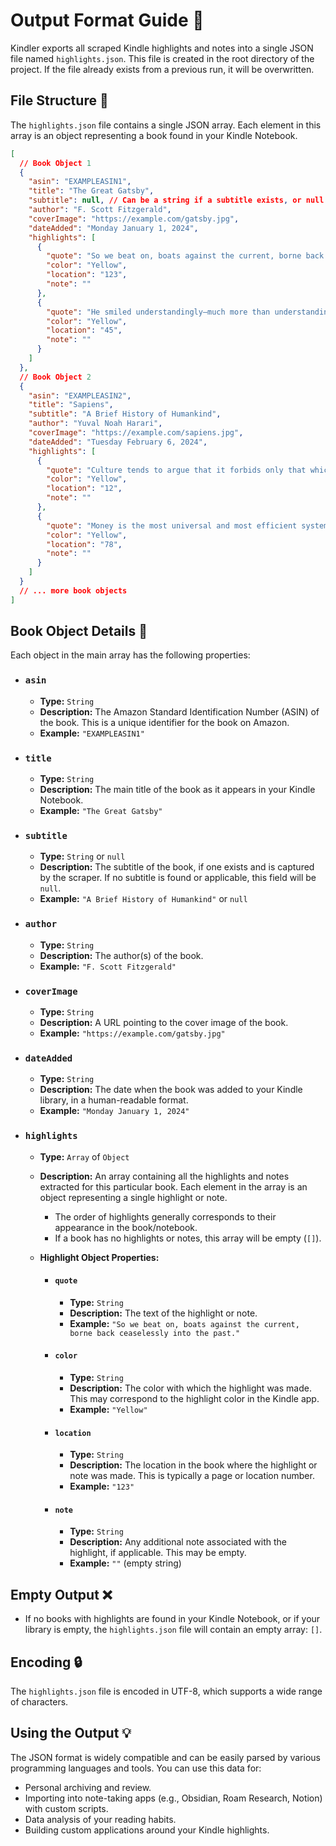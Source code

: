 # Output Format Guide 📁

Kindler exports all scraped Kindle highlights and notes into a single JSON file named `highlights.json`. This file is created in the root directory of the project. If the file already exists from a previous run, it will be overwritten.

## File Structure 📝

The `highlights.json` file contains a single JSON array. Each element in this array is an object representing a book found in your Kindle Notebook.

```json
[
  // Book Object 1
  {
    "asin": "EXAMPLEASIN1",
    "title": "The Great Gatsby",
    "subtitle": null, // Can be a string if a subtitle exists, or null
    "author": "F. Scott Fitzgerald",
    "coverImage": "https://example.com/gatsby.jpg",
    "dateAdded": "Monday January 1, 2024",
    "highlights": [
      {
        "quote": "So we beat on, boats against the current, borne back ceaselessly into the past.",
        "color": "Yellow",
        "location": "123",
        "note": ""
      },
      {
        "quote": "He smiled understandingly—much more than understandingly. It was one of those rare smiles with a quality of eternal reassurance in it, that you may come across four or five times in life.",
        "color": "Yellow",
        "location": "45",
        "note": ""
      }
    ]
  },
  // Book Object 2
  {
    "asin": "EXAMPLEASIN2",
    "title": "Sapiens",
    "subtitle": "A Brief History of Humankind",
    "author": "Yuval Noah Harari",
    "coverImage": "https://example.com/sapiens.jpg",
    "dateAdded": "Tuesday February 6, 2024",
    "highlights": [
      {
        "quote": "Culture tends to argue that it forbids only that which is unnatural.",
        "color": "Yellow",
        "location": "12",
        "note": ""
      },
      {
        "quote": "Money is the most universal and most efficient system of mutual trust ever devised.",
        "color": "Yellow",
        "location": "78",
        "note": ""
      }
    ]
  }
  // ... more book objects
]
```

## Book Object Details 📖

Each object in the main array has the following properties:

- ### `asin`

  - **Type:** `String`
  - **Description:** The Amazon Standard Identification Number (ASIN) of the book. This is a unique identifier for the book on Amazon.
  - **Example:** `"EXAMPLEASIN1"`

- ### `title`

  - **Type:** `String`
  - **Description:** The main title of the book as it appears in your Kindle Notebook.
  - **Example:** `"The Great Gatsby"`

- ### `subtitle`

  - **Type:** `String` or `null`
  - **Description:** The subtitle of the book, if one exists and is captured by the scraper. If no subtitle is found or applicable, this field will be `null`.
  - **Example:** `"A Brief History of Humankind"` or `null`

- ### `author`

  - **Type:** `String`
  - **Description:** The author(s) of the book.
  - **Example:** `"F. Scott Fitzgerald"`

- ### `coverImage`

  - **Type:** `String`
  - **Description:** A URL pointing to the cover image of the book.
  - **Example:** `"https://example.com/gatsby.jpg"`

- ### `dateAdded`

  - **Type:** `String`
  - **Description:** The date when the book was added to your Kindle library, in a human-readable format.
  - **Example:** `"Monday January 1, 2024"`

- ### `highlights`

  - **Type:** `Array` of `Object`
  - **Description:** An array containing all the highlights and notes extracted for this particular book. Each element in the array is an object representing a single highlight or note.

    - The order of highlights generally corresponds to their appearance in the book/notebook.
    - If a book has no highlights or notes, this array will be empty (`[]`).

  - **Highlight Object Properties:**

    - #### `quote`

      - **Type:** `String`
      - **Description:** The text of the highlight or note.
      - **Example:** `"So we beat on, boats against the current, borne back ceaselessly into the past."`

    - #### `color`

      - **Type:** `String`
      - **Description:** The color with which the highlight was made. This may correspond to the highlight color in the Kindle app.
      - **Example:** `"Yellow"`

    - #### `location`

      - **Type:** `String`
      - **Description:** The location in the book where the highlight or note was made. This is typically a page or location number.
      - **Example:** `"123"`

    - #### `note`

      - **Type:** `String`
      - **Description:** Any additional note associated with the highlight, if applicable. This may be empty.
      - **Example:** `""` (empty string)

## Empty Output ❌

- If no books with highlights are found in your Kindle Notebook, or if your library is empty, the `highlights.json` file will contain an empty array: `[]`.

## Encoding 🔒

The `highlights.json` file is encoded in UTF-8, which supports a wide range of characters.

## Using the Output 💡

The JSON format is widely compatible and can be easily parsed by various programming languages and tools. You can use this data for:

- Personal archiving and review.
- Importing into note-taking apps (e.g., Obsidian, Roam Research, Notion) with custom scripts.
- Data analysis of your reading habits.
- Building custom applications around your Kindle highlights.
